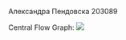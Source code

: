 Александра Пендовска 203089

Central Flow Graph:
<img src="file:///Users/aleksandrapendovska/Downloads/si%20lab2.jpg">
